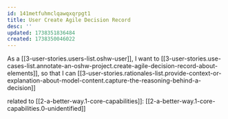 ```yaml
---
id: 141metfuhmclqawqxqrpgt1
title: User Create Agile Decision Record
desc: ''
updated: 1738351836484
created: 1738350046022
---
```


As a [[3-user-stories.users-list.oshw-user]],
I want to [[3-user-stories.use-cases-list.annotate-an-oshw-project.create-agile-decision-record-about-elements]],
so that I can [[3-user-stories.rationales-list.provide-context-or-explanation-about-model-content.capture-the-reasoning-behind-a-decision]]

related to [[2-a-better-way.1-core-capabilities]]: [[2-a-better-way.1-core-capabilities.0-unidentified]]
